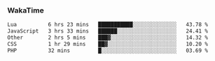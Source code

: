### WakaTime

<!--START_SECTION:waka-->

```txt
Lua          6 hrs 23 mins   ███████████░░░░░░░░░░░░░░   43.78 %
JavaScript   3 hrs 33 mins   ██████░░░░░░░░░░░░░░░░░░░   24.41 %
Other        2 hrs 5 mins    ███▓░░░░░░░░░░░░░░░░░░░░░   14.32 %
CSS          1 hr 29 mins    ██▓░░░░░░░░░░░░░░░░░░░░░░   10.20 %
PHP          32 mins         █░░░░░░░░░░░░░░░░░░░░░░░░   03.69 %
```

<!--END_SECTION:waka-->
